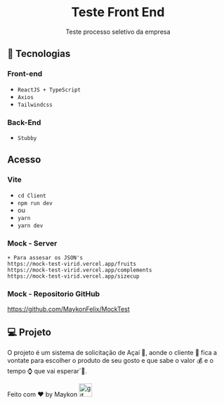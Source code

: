 <h1 align="center"> Teste Front End </h1>

<p align="center">
Teste processo seletivo da empresa<br/>
</p>

## 🧭 Tecnologias

### Front-end
+ `ReactJS + TypeScript`
+ `Axios`
+ `Tailwindcss`

### Back-End
+ `Stubby`

## Acesso

### Vite

+ `cd Client`
+ `npm run dev` 
+ ou 
+ `yarn`
+ `yarn dev`


### Mock - Server

    + Para assesar os JSON's 
    https://mock-test-virid.vercel.app/fruits
    https://mock-test-virid.vercel.app/complements
    https://mock-test-virid.vercel.app/sizecup

### Mock - Repositorio GitHub

https://github.com/MaykonFelix/MockTest

## 💻 Projeto

O projeto é um sistema de solicitação de Açaí 🍨, aonde o cliente 👩 fica a vontate para escolher o produto de seu gosto e que sabe o valor 💰 e o tempo ⌚ que vai esperar´🚀.


Feito com ♥ by Maykon <img src="https://github.com/abdoachhoubi/abdoachhoubi/blob/main/gifs/Hi.gif" width="30" alt="gif" />
